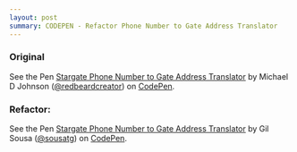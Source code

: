 ```yaml
---
layout: post
summary: CODEPEN - Refactor Phone Number to Gate Address Translator
---
```


### Original
<p data-height="265" data-theme-id="0" data-slug-hash="xWxjwm" data-default-tab="js,result" data-user="redbeardcreator" data-embed-version="2" data-pen-title="Stargate Phone Number to Gate Address Translator" class="codepen">See the Pen <a href="https://codepen.io/redbeardcreator/pen/xWxjwm/">Stargate Phone Number to Gate Address Translator</a> by Michael D Johnson (<a href="https://codepen.io/redbeardcreator">@redbeardcreator</a>) on <a href="https://codepen.io">CodePen</a>.</p>
<script async src="https://static.codepen.io/assets/embed/ei.js"></script>

### Refactor:
<p data-height="265" data-theme-id="0" data-slug-hash="xWbpEy" data-default-tab="js,result" data-user="sousatg" data-embed-version="2" data-pen-title="Stargate Phone Number to Gate Address Translator" class="codepen">See the Pen <a href="https://codepen.io/sousatg/pen/xWbpEy/">Stargate Phone Number to Gate Address Translator</a> by Gil Sousa (<a href="https://codepen.io/sousatg">@sousatg</a>) on <a href="https://codepen.io">CodePen</a>.</p>
<script async src="https://static.codepen.io/assets/embed/ei.js"></script>